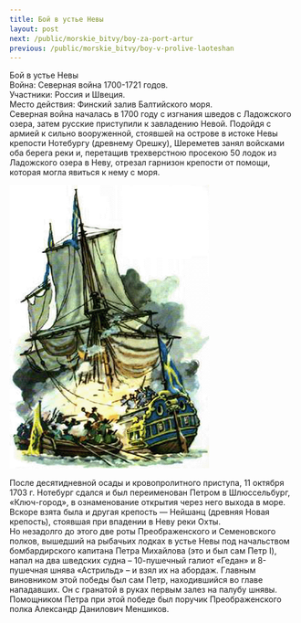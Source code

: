 ```yaml
---
title: Бой в устье Невы
layout: post
next: /public/morskie_bitvy/boy-za-port-artur
previous: /public/morskie_bitvy/boy-v-prolive-laoteshan
---
```


Бой в устье Невы  
Война: Северная война 1700-1721 годов.  
Участники: Россия и Швеция.  
Место действия: Финский залив Балтийского моря.  
Северная война началась в 1700 году с изгнания шведов с Ладожского озера, затем русские приступили к завладению Невой. Подойдя с армией к сильно вооруженной, стоявшей на острове в истоке Невы крепости Нотебургу (древнему Орешку), Шереметев занял войсками оба берега реки и, перетащив трехверстною просекою 50 лодок из Ладожского озера в Неву, отрезал гарнизон крепости от помощи, которая могла явиться к нему с моря.   
  

![](/assets/img/Boy_v_uste_nevy.gif)  

  
После десятидневной осады и кровопролитного приступа, 11 октября 1703 г. Нотебург сдался и был переименован Петром в Шлюссельбург, «Ключ-город», в ознаменование открытия через него выхода в море. Вскоре взята была и другая крепость — Нейшанц (древняя Новая крепость), стоявшая при впадении в Неву реки Охты.   
Но незадолго до этого две роты Преображенского и Семеновского полков, вышедший на рыбачьих лодках в устье Невы под начальством бомбардирского капитана Петра Михайлова (это и был сам Петр I), напал на два шведских судна – 10-пушечный галиот «Гедан» и 8-пушечная шнява «Астрильд» – и взял их на абордаж. Главным виновником этой победы был сам Петр, находившийся во главе нападавших. Он с гранатой в руках первым залез на палубу шнявы. Помощником Петра при этой победе был поручик Преображенского полка Александр Данилович Меншиков.